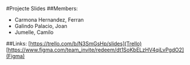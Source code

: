 #Projecte Slides
##Members:
- Carmona Hernandez, Ferran
- Galindo Palacio, Joan
- Jumelle, Camilo

##Links:
[https://trello.com/b/N3SmGsHp/slides](Trello)
[https://www.figma.com/team_invite/redeem/dt1SoKbELzHV4qiLvPgdO2](Figma)

